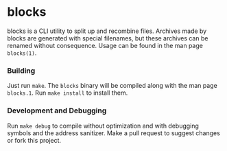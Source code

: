 # blocks
blocks is a CLI utility to split up and recombine files. Archives made by blocks are generated with special filenames, but these archives can be renamed 
without consequence. Usage can be found in the man page `blocks(1)`.

### Building
Just run `make`. The `blocks` binary will be compiled along with the man page `blocks.1`. Run `make install` to install them.

### Development and Debugging
Run `make debug` to compile without optimization and with debugging symbols and the address sanitizer. Make a pull request to suggest changes or fork this project.
